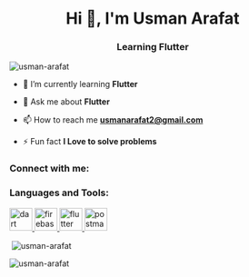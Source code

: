 <h1 align="center">Hi 👋, I'm Usman Arafat</h1>
<h3 align="center">Learning Flutter</h3>

<p align="left"> <img src="https://komarev.com/ghpvc/?username=usman-arafat&label=Profile%20views&color=0e75b6&style=flat" alt="usman-arafat" /> </p>

- 🌱 I’m currently learning **Flutter**

- 💬 Ask me about **Flutter**

- 📫 How to reach me **usmanarafat2@gmail.com**

- ⚡ Fun fact **I Love to solve problems**

<h3 align="left">Connect with me:</h3>
<p align="left">
</p>

<h3 align="left">Languages and Tools:</h3>
<p align="left"> <a href="https://dart.dev" target="_blank" rel="noreferrer"> <img src="https://www.vectorlogo.zone/logos/dartlang/dartlang-icon.svg" alt="dart" width="40" height="40"/> </a> <a href="https://firebase.google.com/" target="_blank" rel="noreferrer"> <img src="https://www.vectorlogo.zone/logos/firebase/firebase-icon.svg" alt="firebase" width="40" height="40"/> </a> <a href="https://flutter.dev" target="_blank" rel="noreferrer"> <img src="https://www.vectorlogo.zone/logos/flutterio/flutterio-icon.svg" alt="flutter" width="40" height="40"/> </a> <a href="https://postman.com" target="_blank" rel="noreferrer"> <img src="https://www.vectorlogo.zone/logos/getpostman/getpostman-icon.svg" alt="postman" width="40" height="40"/> </a> </p>

<p>&nbsp;<img align="center" src="https://github-readme-stats.vercel.app/api?username=usman-arafat&show_icons=true&locale=en" alt="usman-arafat" /></p>

<p><img align="center" src="https://github-readme-streak-stats.herokuapp.com/?user=usman-arafat&" alt="usman-arafat" /></p>
